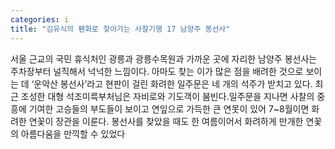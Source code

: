 ```yaml
---
categories: i
title: "김유식의 펜화로 찾아가는 사찰기행 17 남양주 봉선사"
---
```

서울 근교의 국민 휴식처인 광릉과 광릉수목원과 가까운 곳에 자리한 남양주 봉선사는 주차장부터 널직해서 넉넉한 느낌이다. 아마도 찾는 이가 많은 점을 배려한 것으로 보이는 데 ‘운악산 봉선사’라고 현판이 걸린 화려한 일주문은 네 개의 석주가 받치고 있다. 최근 조성한 대형 석조미륵부처님은 자비로와 기도객이 붐빈다.일주문을 지나면 사찰의 중흥에 기여한 고승들의 부도들이 보이고 연잎으로 가득한 큰 연못이 있어 7~8월이면 화려한 연꽃이 장관을 이룬다. 봉선사를 찾았을 때도 한 여름이어서 화려하게 만개한 연꽃의 아름다움을 만끽할 수 있었다